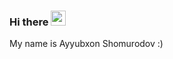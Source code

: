 ### Hi there <img src="https://media.giphy.com/media/hvRJCLFzcasrR4ia7z/giphy.gif" width="24px">

My name is Ayyubxon Shomurodov :)




